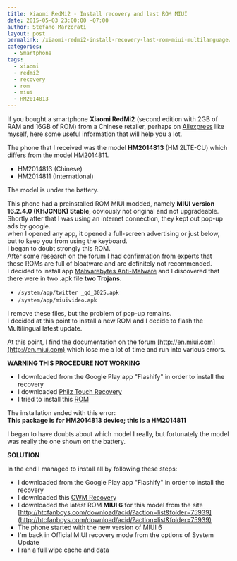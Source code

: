 ```yaml
---
title: Xiaomi RedMi2 - Install recovery and last ROM MIUI
date: 2015-05-03 23:00:00 -07:00
author: Stefano Marzorati
layout: post
permalink: /xiaomi-redmi2-install-recovery-last-rom-miui-multilanguage/
categories:
  - Smartphone
tags:
  - xiaomi
  - redmi2
  - recovery
  - rom
  - miui
  - HM2014813
---
```

If you bought a smartphone **Xiaomi RedMi2** (second edition with 2GB of RAM and 16GB of ROM) from a Chinese retailer, perhaps on [Aliexpress](http://www.aliexpress.com/) like myself, here some useful information that will help you a lot.   

The phone that I received was the model **HM2014813** (HM 2LTE-CU) which differs from the model HM2014811.   

  - HM2014813 (Chinese)
  - HM2014811 (International)
  
The model is under the battery.   

This phone had a preinstalled ROM MIUI modded, namely **MIUI version 16.2.4.0 (KHJCNBK) Stable**, obviously not original and not upgradeable.   
Shortly after that I was using an internet connection, they kept out pop-up ads by google.   
when I opened any app, it opened a full-screen advertising or just below, but to keep you from using the keyboard.   
I began to doubt strongly this ROM.   
After some research on the forum I had confirmation from experts that these ROMs are full of bloatware and are definitely not recommended.   
I decided to install app [Malwarebytes Anti-Malware](https://play.google.com/store/apps/details?id=org.malwarebytes.antimalware&hl=en) and I discovered that there were in two .apk file **two Trojans**.

  - <code>/system/app/twitter _qd_3025.apk</code>
  - <code>/system/app/miuivideo.apk</code>

I remove these files, but the problem of pop-up remains.   
I decided at this point to install a new ROM and I decide to flash the Multilingual latest update.   

At this point, I find the documentation on the forum [http://en.miui.com](http://en.miui.com) which lose me a lot of time and run into various errors.   

**WARNING THIS PROCEDURE NOT WORKING**   

  - I downloaded from the Google Play app "Flashify" in order to install the recovery
  - I downloaded [Philz Touch Recovery](https://javteam.wordpress.com/download/xiaomi-redmi-2)
  - I tried to install this [ROM](http://htcfanboys.com/download/acid/?action=list&folder=75939)

The installation ended with this error:   
**This package is for HM2014813 device; this is a HM2014811**

I began to have doubts about which model I really, but fortunately the model was really the one shown on the battery.   

**SOLUTION**   

In the end I managed to install all by following these steps:   

  - I downloaded from the Google Play app "Flashify" in order to install the recovery
  - I downloaded this [CWM Recovery](https://userscloud.com/rvnlozcfbp0m)
  - I downloaded the latest ROM **MIUI 6** for this model from the site [http://htcfanboys.com/download/acid/?action=list&folder=75939](http://htcfanboys.com/download/acid/?action=list&folder=75939)
  - The phone started with the new version of MIUI 6
  - I'm back in Official MIUI recovery mode from the options of System Update
  - I ran a full wipe cache and data
